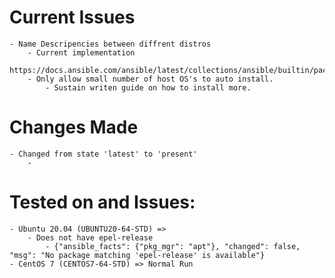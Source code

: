 # Current Issues
	- Name Descripencies between diffrent distros
		- Current implementation 
		https://docs.ansible.com/ansible/latest/collections/ansible/builtin/package_module.html
		- Only allow small number of host OS's to auto install.
			- Sustain writen guide on how to install more.

# Changes Made
	- Changed from state 'latest' to 'present'
		- 

# Tested on and Issues:
	- Ubuntu 20.04 (UBUNTU20-64-STD) => 
		- Does not have epel-release
			- {"ansible_facts": {"pkg_mgr": "apt"}, "changed": false, "msg": "No package matching 'epel-release' is available"}
	- CentOS 7 (CENTOS7-64-STD) => Normal Run
